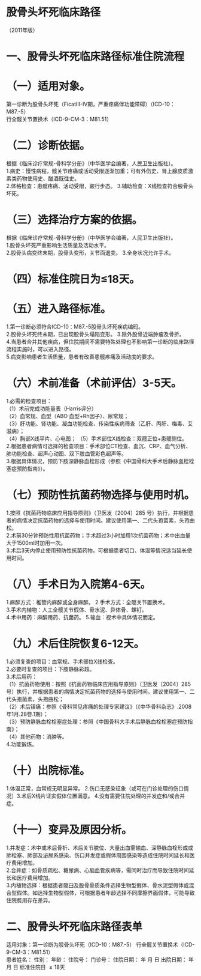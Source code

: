 # 股骨头坏死临床路径  
（2011年版）  
# 一、股骨头坏死临床路径标准住院流程  
# （一）适用对象。  
第一诊断为股骨头坏死（FicatIII-IV期，严重疼痛伴功能障碍）（ICD-10：M87.-5）  
行全髋关节置换术（ICD-9-CM-3：M81.51）  
# （二）诊断依据。  
根据《临床诊疗常规-骨科学分册》（中华医学会编著，人民卫生出版社）。  
1.病史：慢性病程，髋关节疼痛或活动受限逐渐加重；可有外伤史、肾上腺皮质激素类药物使用史、酗酒既往史。  
2.体格检查：患髋疼痛、活动受限，跛行步态。 3.辅助检查：X线检查符合股骨头坏死。  
# （三）选择治疗方案的依据。  
根据《临床诊疗常规-骨科学分册》（中华医学会编著，人民卫生出版社）。  
1.股骨头坏死严重影响生活质量及活动水平。  
2.股骨头病变终末期，股骨头变形，关节面退变。 3.全身状况允许手术。  
# （四）标准住院日为≤18天。  
# （五）进入路径标准。  
1.第一诊断必须符合ICD-10：M87.-5股骨头坏死疾病编码。  
2.股骨头坏死终末期，已出现股骨头塌陷变形。 3.除外股骨近端肿瘤及骨折。  
4.当患者合并其他疾病，但住院期间不需要特殊处理也不影响第一诊断的临床路径流程实施时，可以进入路径。  
5.病变影响患者生活质量，患者有改善患髋疼痛及活动度的要求。  
# （六）术前准备（术前评估）3-5天。  
1.必需的检查项目：  
（1）术前完成功能量表（Harris评分）  
（2）血常规、血型（ABO 血型$+\mathrm{Rh}$因子）、尿常规；  
（3）肝功能、肾功能、凝血功能检查、传染性疾病筛查（乙肝、丙肝、梅毒、艾滋病）；  
（4）胸部X线平片、心电图； （5）手术部位X线检查：双髋正位+患髋侧位。  
2.根据患者病情可选择的检查项目：手术部位CT检查、血沉、CRP、血气分析、肺功能检查、超声心动图、双下肢血管彩色超声等。  
3.根据具体情况，预防下肢深静脉血栓形成（参照《中国骨科大手术后静脉血栓栓塞症预防指南》）。  
# （七）预防性抗菌药物选择与使用时机。  
1.按照《抗菌药物临床应用指导原则》（卫医发〔2004〕285 号）执行，并根据患者的病情决定抗菌药物的选择与使用时间。建议使用第一、二代头孢菌素，头孢曲松。  
2.术前30分钟预防性用抗菌药物；手术超过3小时加用1次抗菌药物；术中出血量大于1500ml时加用一次。  
3.术后3天内停止使用预防性抗菌药物，可根据患者切口、体温等情况适当延长使用时间。  
# （八）手术日为入院第4-6天。  
1.麻醉方式：椎管内麻醉或全身麻醉。 2.手术方式：全髋关节置换术。  
3.手术内植物：人工全髋关节假体、骨水泥、异体骨、螺钉。  
4.术中用药：麻醉用药、抗菌药。 5.输血：视术中具体情况而定。  
# （九）术后住院恢复6-12天。  
1.必须复查的项目：血常规、手术部位X线检查。  
2.必要时复查的项目：下肢静脉彩超。  
3.术后用药：  
（1）抗菌药物使用：按照《抗菌药物临床应用指导原则》（卫医发〔2004〕285号）执行，并根据患者的病情决定抗菌药物的选择与使用时间。建议使用第一、二代头孢菌素，头孢曲松；  
（2）术后镇痛：参照《骨科常见疼痛的处理专家建议》（《中华骨科杂志》.2008年1月.28卷.1期）；  
（3）预防静脉血栓栓塞症处理：参照《中国骨科大手术后静脉血栓栓塞症预防指南》；  
（4）其他药物：消肿等。  
4.功能锻炼。  
# （十）出院标准。  
1.体温正常，血常规无明显异常。 2.伤口无感染征象（或可在门诊处理的伤口情况）3.术后X线片证实假体位置满意。 4.没有需要住院处理的并发症和/或合并症。  
# （十一）变异及原因分析。  
1.并发症：术中或术后骨折、术后关节脱位、大量出血需输血、深静脉血栓形成或肺栓塞、肺部及泌尿系感染、伤口并发症或假体周围感染等造成住院时间延长和医疗费用增加。  
2.合并症：如骨质疏松、糖尿病、心脑血管疾病等，需同时治疗而导致住院时间延长和医疗费用增加。  
3.内植物选择：根据患者髋臼及股骨骨质条件选择生物型假体、骨水泥型假体或混合型假体。如选择生物型假体，可根据患者年龄选择不同摩擦界面假体，可能导致住院费用存在差异。  
# 二、股骨头坏死临床路径表单  
适用对象：第一诊断为股骨头坏死（ICD-10：M87.-5） 行全髋关节置换术（ICD-9-CM-3：M81.51）  
患者姓名：           性别：    年龄：    住院号：      门诊号：        住院日期：   年  月  日   出院日期：   年  月  日    标准住院日 ${\leqslant}18$天  
